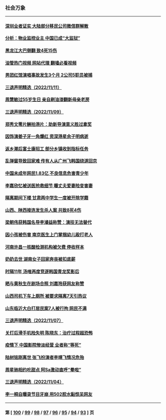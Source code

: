 ### 社会万象
---
#### [深圳业者证实 大陆部分移民公司微信群解散](../../pages/ncid282/n13864916.md?11131645) 
#### [分析：物业监控业主 中国已成“大监狱”](../../pages/ncid282/n13864795.md?11131645) 
#### [黑龙江大巴侧翻 致4死15伤](../../pages/ncid282/n13864553.md?11131645) 
#### [油管热门视频 网站代理 翻墙必看视频](http://150.230.27.170:81/youtube.html?11131645)
#### [男团红馆演唱事故发生3个月 2公司5职员被捕](../../pages/ncid282/n13864360.md?11131645) 
#### [三退声明精选（2022/11/11）](../../pages/ncid282/n13864382.md?11131645) 
#### [周慧敏过55岁生日 亲自刷油漆翻新母亲老房](../../pages/ncid282/n13863752.md?11131645) 
#### [三退声明精选（2022/11/09）](../../pages/ncid282/n13863776.md?11131645) 
#### [郑秀文零片酬拍港片：助新导演意义胜过拿奖](../../pages/ncid282/n13863717.md?11131645) 
#### [因饰演姜子牙一角爆红 资深港星余子明病逝](../../pages/ncid282/n13863661.md?11131645) 
#### [返乡潮后富士康招工 部分乡镇收到指标任务](../../pages/ncid282/n13863270.md?11131645) 
#### [乱弹窗导致回家难 传有人从广州飞韩国绕道回京](../../pages/ncid282/n13863269.md?11131645) 
#### [中国未成年网民1.83亿 不良信息危害青少年](../../pages/ncid282/n13863329.md?11131645) 
#### [李嘉欣忆被送医抢救细节 曝丈夫爱妻险变害妻](../../pages/ncid282/n13862973.md?11131645) 
#### [隔离期间下楼 甘肃两中学生一度被开除学籍](../../pages/ncid282/n13863161.md?11131645) 
#### [山西、陕西接连发生杀人案 共致8死4伤](../../pages/ncid282/n13863034.md?11131645) 
#### [梁朝伟获韩国名导李濬益称赞：演技无法替代](../../pages/ncid282/n13862853.md?11131645) 
#### [因小孩被伤害 南京医生上门掌掴幼儿殴打老人](../../pages/ncid282/n13862582.md?11131645) 
#### [河南许昌一核酸检测机构被欠费 停收样本](../../pages/ncid282/n13862337.md?11131645) 
#### [奶奶去世 湖南女子回家奔丧被扣底薪](../../pages/ncid282/n13862256.md?11131645) 
#### [时隔11年 汤唯再度竞逐韩国青龙奖影后](../../pages/ncid282/n13862126.md?11131645) 
#### [晒与黄秋生在剧场合照 刘嘉玲获网友称赞](../../pages/ncid282/n13862092.md?11131645) 
#### [山西司机下车上厕所 被要求隔离7天引热议](../../pages/ncid282/n13861782.md?11131645) 
#### [山东临沂大白打居民案7人被行拘 网民不满](../../pages/ncid282/n13861521.md?11131645) 
#### [三退声明精选（2022/11/07）](../../pages/ncid282/n13861539.md?11131645) 
#### [关灯后滑手机险失明 陈晓东：治疗过程超恐怖](../../pages/ncid282/n13861332.md?11131645) 
#### [疫情下 中国影院惨淡经营 业者称“等死”](../../pages/ncid282/n13861048.md?11131645) 
#### [陆树铭刚离世 张飞扮演者李靖飞情况危殆](../../pages/ncid282/n13860682.md?11131645) 
#### [周星驰相约吃甜点 阿Sa激动直呼“晕啦”](../../pages/ncid282/n13860622.md?11131645) 
#### [三退声明精选（2022/11/04）](../../pages/ncid282/n13860006.md?11131645) 
#### [李一桐自曝录节目牙崩 用502胶水黏惊呆网友](../../pages/ncid282/n13859793.md?11131645) 

---
#### 第 [ [100](./100.md?11131645) / [99](./99.md?11131645) / [98](./98.md?11131645) / [97](./97.md?11131645) / [96](./96.md?11131645) / [95](./95.md?11131645) / [94](./94.md?11131645) / [93](./93.md?11131645) ] 页
